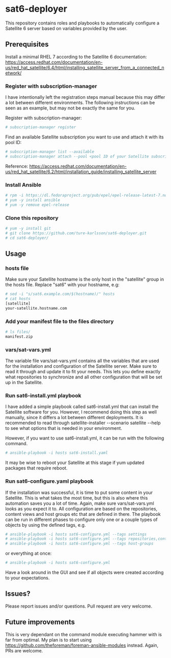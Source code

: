 # sat6-deployer
This repository contains roles and playbooks to automatically configure a Satellite 6 server based on variables provided by the user.

## Prerequisites
Install a minimal RHEL 7 according to the Satellite 6 documentation: https://access.redhat.com/documentation/en-us/red_hat_satellite/6.4/html/installing_satellite_server_from_a_connected_network/

### Register with subscription-manager
I have intentionally left the registration steps manual because this may differ a lot between different environments. The following instructions can be seen as an example, but may not be exactly the same for you.

Register with subscription-manager:
```bash
# subscription-manager register
```

Find an available Satellite subscription you want to use and attach it with its pool ID:
```bash
# subscription-manager list --available
# subscription-manager attach --pool <pool ID of your Satellite subscription>
```
Reference: https://access.redhat.com/documentation/en-us/red_hat_satellite/6.2/html/installation_guide/installing_satellite_server

### Install Ansible
```bash
# rpm -i https://dl.fedoraproject.org/pub/epel/epel-release-latest-7.noarch.rpm
# yum -y install ansible
# yum -y remove epel-release
```

### Clone this repository
```bash
# yum -y install git
# git clone https://github.com/ture-karlsson/sat6-deployer.git
# cd sat6-deployer/
```

## Usage

### hosts file
Make sure your Satellite hostname is the only host in the "satellite" group in the hosts file. Replace "sat6" with your hostname, e.g:
```bash
# sed -i "s/sat6.example.com/$(hostname)/" hosts
# cat hosts
[satellite]
your-satellite.hostname.com
```

### Add your manifest file to the files directory
```bash
# ls files/
manifest.zip
```

### vars/sat-vars.yml
The variable file vars/sat-vars.yml contains all the variables that are used for the installation and configuration of the Satellite server. Make sure to read it through and update it to fit your needs. This lets you define exactly what repositories to synchronize and all other configuration that will be set up in the Satellite.

### Run sat6-install.yml playbook

I have added a simple playbook called sat6-install.yml that can install the Satellite software for you. However, I recommend doing this step as well manually, since it differs a lot between different deployments. It is recommended to read through satellite-installer --scenario satellite --help to see what options that is needed in your environment.

However, if you want to use sat6-install.yml, it can be run with the following command.
```bash
# ansible-playbook -i hosts sat6-install.yaml
```

It may be wise to reboot your Satellite at this stage if yum updated packages that require reboot.

### Run sat6-configure.yaml playbook
If the installation was successful, it is time to put some content in your Satellite. This is what takes the most time, but this is also where this automation saves you a lot of time. Again, make sure vars/sat-vars.yml looks as you expect it to. All configuration are based on the repositories, content views and host groups etc that are defined in there. The playbook can be run in different phases to configure only one or a couple types of objects by using the defined tags, e.g.

```bash
# ansible-playbook -i hosts sat6-configure.yml --tags settings
# ansible-playbook -i hosts sat6-configure.yml --tags repositories,content-views,activation-keys
# ansible-playbook -i hosts sat6-configure.yml --tags host-groups
```
or everything at once:
```bash
# ansible-playbook -i hosts sat6-configure.yml
```

Have a look around in the GUI and see if all objects were created according to your expectations.

## Issues?
Please report issues and/or questions. Pull request are very welcome.

## Future improvements
This is very dependant on the command module executing hammer with is far from optimal. My plan is to start using https://github.com/theforeman/foreman-ansible-modules instead. Again, PRs are welcome. 

